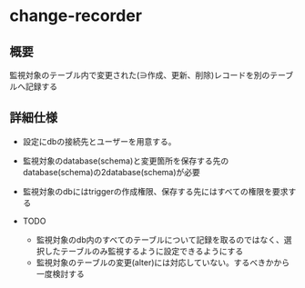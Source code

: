 # change-recorder

## 概要

監視対象のテーブル内で変更された(∋作成、更新、削除)レコードを別のテーブルへ記録する

## 詳細仕様

* 設定にdbの接続先とユーザーを用意する。
* 監視対象のdatabase(schema)と変更箇所を保存する先のdatabase(schema)の2database(schema)が必要
* 監視対象のdbにはtriggerの作成権限、保存する先にはすべての権限を要求する

* TODO
    * 監視対象のdb内のすべてのテーブルについて記録を取るのではなく、選択したテーブルのみ監視するように設定できるようにする
    * 監視対象のテーブルの変更(alter)には対応していない。するべきかから一度検討する
